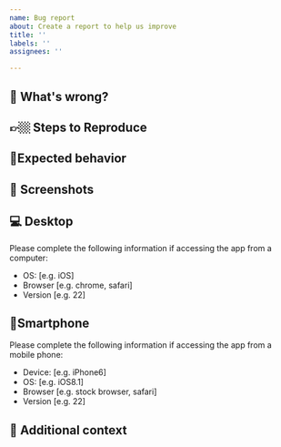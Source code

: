 ```yaml
---
name: Bug report
about: Create a report to help us improve
title: ''
labels: ''
assignees: ''

---
```


## 🤬 What's wrong?
<!-- A clear and concise description of what the bug is. -->

## 👉🏼 Steps to Reproduce

<!-- Steps to reproduce the behavior:
1. Go to '...'
2. Click on '....'
3. Scroll down to '....'
4. See error -->

## 🧥Expected behavior
<!-- A clear and concise description of what you expected to happen. -->

## 📸 Screenshots
<!-- If applicable, add screenshots to help explain your problem. -->

## 💻 Desktop

Please complete the following information if accessing the app from a computer:

- OS: [e.g. iOS]
- Browser [e.g. chrome, safari]
- Version [e.g. 22]

## 📱Smartphone

Please complete the following information if accessing the app from a mobile phone:
- Device: [e.g. iPhone6]
- OS: [e.g. iOS8.1]
- Browser [e.g. stock browser, safari]
- Version [e.g. 22]

## 🍣 Additional context
<!-- Add any other context about the problem here. -->
